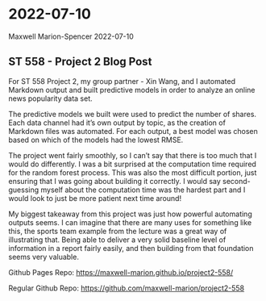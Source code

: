 2022-07-10
================
Maxwell Marion-Spencer
2022-07-10

## ST 558 - Project 2 Blog Post

For ST 558 Project 2, my group partner - Xin Wang, and I automated
Markdown output and built predictive models in order to analyze an
online news popularity data set.

The predictive models we built were used to predict the number of
shares. Each data channel had it’s own output by topic, as the creation
of Markdown files was automated. For each output, a best model was
chosen based on which of the models had the lowest RMSE.

The project went fairly smoothly, so I can’t say that there is too much
that I would do differently. I was a bit surprised at the computation
time required for the random forest process. This was also the most
difficult portion, just ensuring that I was going about building it
correctly. I would say second-guessing myself about the computation time
was the hardest part and I would look to just be more patient next time
around!

My biggest takeaway from this project was just how powerful automating
outputs seems. I can imagine that there are many uses for something like
this, the sports team example from the lecture was a great way of
illustrating that. Being able to deliver a very solid baseline level of
information in a report fairly easily, and then building from that
foundation seems very valuable.

Github Pages Repo: <https://maxwell-marion.github.io/project2-558/>

Regular Github Repo: <https://github.com/maxwell-marion/project2-558>
